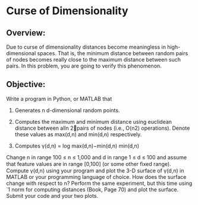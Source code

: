 # Curse of Dimensionality

## Overview: 
Due to curse of dimensionality distances become meaningless in high-dimensional spaces. That is, the minimum distance between random pairs of nodes becomes really close to the maximum distance between such pairs. 
In this problem, you are going to verify this phenomenon.

## Objective: 
Write a program in Python, or MATLAB that
1. Generates n d-dimensional random points. 
2. Computes the maximum and minimum distance using euclidean distance between alln 2pairs of nodes (i.e., O(n2) operations).
Denote these values as max(d,n) and min(d,n) respectively.

3. Computes γ(d,n) = log max(d,n)−min(d,n) min(d,n) 

Change n in range 100 ≤ n ≤ 1,000 and d in range 1 ≤ d ≤ 100 and assume that feature values are in range [0,100] (or some other ﬁxed range). 
Compute γ(d,n) using your program and plot the 3-D surface of γ(d,n) in MATLAB or your programming language of choice. 
How does the surface change with respect to n? Perform the same experiment, but this time using `1 norm for computing distances (Book, Page 70) and plot the surface. Submit your code and your two plots.



